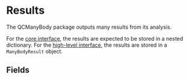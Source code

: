 # Results

The QCManyBody package outputs many results from its analysis.

For the [core interface](core-interface.md), the results are expected to be stored in a nested dictionary. For the
[high-level interface](high-level-interface.md), the results are stored in a `ManyBodyResult` object.

## Fields

